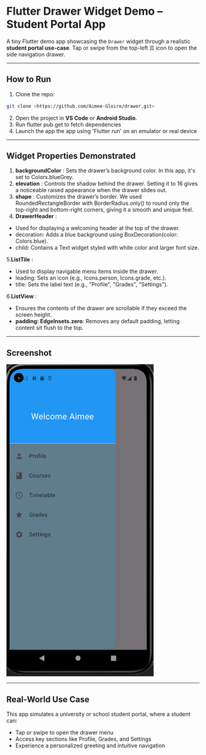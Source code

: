 # Flutter Drawer Widget Demo – Student Portal App

A tiny Flutter demo app showcasing the `Drawer` widget through a realistic **student portal use-case**. Tap or swipe from the top-left ☰ icon to open the side navigation drawer.

---

## How to Run

1. Clone the repo:

```bash
git clone <https://github.com/Aimee-Gloire/drawer.git>
```

2. Open the project in **VS Code** or **Android Studio**.
3. Run flutter pub get to fetch dependencies
4. Launch the app the app using 'Flutter run' on an emulator or real device

---

## Widget Properties Demonstrated

1. **backgroundColor** : Sets the drawer’s background color. In this app, it's set to Colors.blueGrey.
2. **elevation** : Controls the shadow behind the drawer. Setting it to 16 gives a noticeable raised appearance when the drawer slides out.
3. **shape** : Customizes the drawer’s border. We used RoundedRectangleBorder with BorderRadius.only() to round only the top-right and bottom-right corners, giving it a smooth and unique feel.
4. **DrawerHeader** :

- Used for displaying a welcoming header at the top of the drawer.
- decoration: Adds a blue background using BoxDecoration(color: Colors.blue).
- child: Contains a Text widget styled with white color and larger font size.

5.**ListTile** :

- Used to display navigable menu items inside the drawer.
- leading: Sets an icon (e.g., Icons.person, Icons.grade, etc.).
- title: Sets the label text (e.g., "Profile", "Grades", "Settings").

6.**ListView** :

- Ensures the contents of the drawer are scrollable if they exceed the screen height.
- **padding: EdgeInsets.zero**: Removes any default padding, letting content sit flush to the top.

---

## Screenshot

![Screenshot:](drawer_ss.png)

---

## Real-World Use Case

This app simulates a university or school student portal, where a student can:

- Tap or swipe to open the drawer menu
- Access key sections like Profile, Grades, and Settings
- Experience a personalized greeting and intuitive navigation
